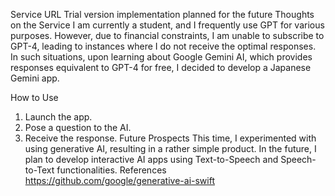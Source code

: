 
Service URL
Trial version implementation planned for the future
Thoughts on the Service
I am currently a student, and I frequently use GPT for various purposes. However, due to financial constraints, I am unable to subscribe to GPT-4, leading to instances where I do not receive the optimal responses. In such situations, upon learning about Google Gemini AI, which provides responses equivalent to GPT-4 for free, I decided to develop a Japanese Gemini app.

How to Use
1. Launch the app.
2. Pose a question to the AI.
3. Receive the response.
Future Prospects
This time, I experimented with using generative AI, resulting in a rather simple product. In the future, I plan to develop interactive AI apps using Text-to-Speech and Speech-to-Text functionalities.
References
https://github.com/google/generative-ai-swift




